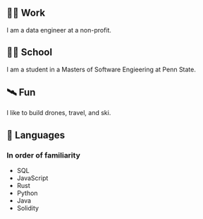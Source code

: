 ## 👨‍💼 Work 
I am a data engineer at a non-profit.

## 👨‍🎓 School
I am a student in a Masters of Software Engieering at Penn State.

## 🛰️ Fun 
I like to build drones, travel, and ski.

## 📖 Languages 
### In order of familiarity
- SQL
- JavaScript
- Rust
- Python
- Java
- Solidity
